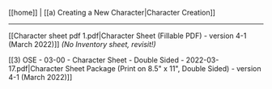 [[home]] | [[a) Creating a New Character|Character Creation]]
___
[[Character sheet pdf 1.pdf|Character Sheet (Fillable PDF) - version 4-1 (March 2022)]] *(No Inventory sheet, revisit!)*

[[3) OSE - 03-00 - Character Sheet - Double Sided - 2022-03-17.pdf|Character Sheet Package (Print on 8.5" x 11", Double Sided) - version 4-1 (March 2022)]]


